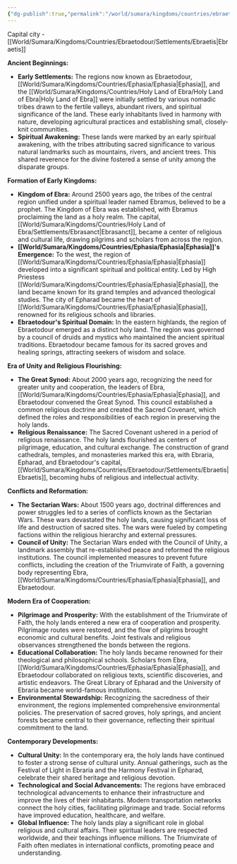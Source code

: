 ```yaml
---
{"dg-publish":true,"permalink":"/world/sumara/kingdoms/countries/ebraetodour/ebraetodour/"}
---
```


Capital city - [[World/Sumara/Kingdoms/Countries/Ebraetodour/Settlements/Ebraetis\|Ebraetis]]

**Ancient Beginnings:**

- **Early Settlements:** The regions now known as Ebraetodour, [[World/Sumara/Kingdoms/Countries/Ephasia/Ephasia\|Ephasia]], and the [[World/Sumara/Kingdoms/Countries/Holy Land of Ebra/Holy Land of Ebra\|Holy Land of Ebra]] were initially settled by various nomadic tribes drawn to the fertile valleys, abundant rivers, and spiritual significance of the land. These early inhabitants lived in harmony with nature, developing agricultural practices and establishing small, closely-knit communities.
- **Spiritual Awakening:** These lands were marked by an early spiritual awakening, with the tribes attributing sacred significance to various natural landmarks such as mountains, rivers, and ancient trees. This shared reverence for the divine fostered a sense of unity among the disparate groups.

**Formation of Early Kingdoms:**

- **Kingdom of Ebra:** Around 2500 years ago, the tribes of the central region unified under a spiritual leader named Ebramus, believed to be a prophet. The Kingdom of Ebra was established, with Ebramus proclaiming the land as a holy realm. The capital, [[World/Sumara/Kingdoms/Countries/Holy Land of Ebra/Settlements/Ebrasanct\|Ebrasanct]], became a center of religious and cultural life, drawing pilgrims and scholars from across the region.
- **[[World/Sumara/Kingdoms/Countries/Ephasia/Ephasia\|Ephasia]]'s Emergence:** To the west, the region of [[World/Sumara/Kingdoms/Countries/Ephasia/Ephasia\|Ephasia]] developed into a significant spiritual and political entity. Led by High Priestess [[World/Sumara/Kingdoms/Countries/Ephasia/Ephasia\|Ephasia]], the land became known for its grand temples and advanced theological studies. The city of Epharad became the heart of [[World/Sumara/Kingdoms/Countries/Ephasia/Ephasia\|Ephasia]], renowned for its religious schools and libraries.
- **Ebraetodour's Spiritual Domain:** In the eastern highlands, the region of Ebraetodour emerged as a distinct holy land. The region was governed by a council of druids and mystics who maintained the ancient spiritual traditions. Ebraetodour became famous for its sacred groves and healing springs, attracting seekers of wisdom and solace.

**Era of Unity and Religious Flourishing:**

- **The Great Synod:** About 2000 years ago, recognizing the need for greater unity and cooperation, the leaders of Ebra, [[World/Sumara/Kingdoms/Countries/Ephasia/Ephasia\|Ephasia]], and Ebraetodour convened the Great Synod. This council established a common religious doctrine and created the Sacred Covenant, which defined the roles and responsibilities of each region in preserving the holy lands.
- **Religious Renaissance:** The Sacred Covenant ushered in a period of religious renaissance. The holy lands flourished as centers of pilgrimage, education, and cultural exchange. The construction of grand cathedrals, temples, and monasteries marked this era, with Ebraria, Epharad, and Ebraetodour's capital, [[World/Sumara/Kingdoms/Countries/Ebraetodour/Settlements/Ebraetis\|Ebraetis]], becoming hubs of religious and intellectual activity.

**Conflicts and Reformation:**

- **The Sectarian Wars:** About 1500 years ago, doctrinal differences and power struggles led to a series of conflicts known as the Sectarian Wars. These wars devastated the holy lands, causing significant loss of life and destruction of sacred sites. The wars were fueled by competing factions within the religious hierarchy and external pressures.
- **Council of Unity:** The Sectarian Wars ended with the Council of Unity, a landmark assembly that re-established peace and reformed the religious institutions. The council implemented measures to prevent future conflicts, including the creation of the Triumvirate of Faith, a governing body representing Ebra, [[World/Sumara/Kingdoms/Countries/Ephasia/Ephasia\|Ephasia]], and Ebraetodour.

**Modern Era of Cooperation:**

- **Pilgrimage and Prosperity:** With the establishment of the Triumvirate of Faith, the holy lands entered a new era of cooperation and prosperity. Pilgrimage routes were restored, and the flow of pilgrims brought economic and cultural benefits. Joint festivals and religious observances strengthened the bonds between the regions.
- **Educational Collaboration:** The holy lands became renowned for their theological and philosophical schools. Scholars from Ebra, [[World/Sumara/Kingdoms/Countries/Ephasia/Ephasia\|Ephasia]], and Ebraetodour collaborated on religious texts, scientific discoveries, and artistic endeavors. The Great Library of Epharad and the University of Ebraria became world-famous institutions.
- **Environmental Stewardship:** Recognizing the sacredness of their environment, the regions implemented comprehensive environmental policies. The preservation of sacred groves, holy springs, and ancient forests became central to their governance, reflecting their spiritual commitment to the land.

**Contemporary Developments:**

- **Cultural Unity:** In the contemporary era, the holy lands have continued to foster a strong sense of cultural unity. Annual gatherings, such as the Festival of Light in Ebraria and the Harmony Festival in Epharad, celebrate their shared heritage and religious devotion.
- **Technological and Social Advancements:** The regions have embraced technological advancements to enhance their infrastructure and improve the lives of their inhabitants. Modern transportation networks connect the holy cities, facilitating pilgrimage and trade. Social reforms have improved education, healthcare, and welfare.
- **Global Influence:** The holy lands play a significant role in global religious and cultural affairs. Their spiritual leaders are respected worldwide, and their teachings influence millions. The Triumvirate of Faith often mediates in international conflicts, promoting peace and understanding.